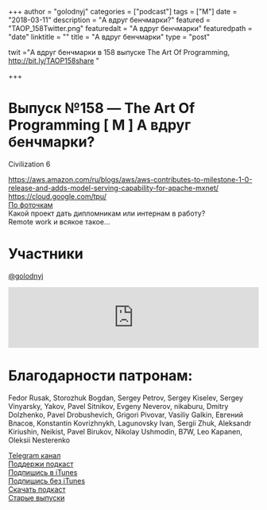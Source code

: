 +++
author = "golodnyj"
categories = ["podcast"]
tags = ["M"]
date = "2018-03-11"
description = "А вдруг бенчмарки?"
featured = "TAOP_158Twitter.png"
featuredalt = "А вдруг бенчмарки"
featuredpath = "date"
linktitle = ""
title = "А вдруг бенчмарки"
type = "post"

twit ="А вдруг бенчмарки в 158 выпуске The Art Of Programming, http://bit.ly/TAOP158share "

+++
# Выпуск №158 — The Art Of Programming [ M ] А вдруг бенчмарки?

Civilization 6  
   
https://aws.amazon.com/ru/blogs/aws/aws-contributes-to-milestone-1-0-release-and-adds-model-serving-capability-for-apache-mxnet/   
https://cloud.google.com/tpu/   
[По фоточкам](https://www.nextplatform.com/2017/05/22/hood-googles-tpu2-machine-learning-clusters/)   
Какой проект дать дипломникам или интернам в работу?  
Remote work и всякое такое...  

# Участники
[@golodnyj](https://twitter.com/golodnyj/)  

<iframe title="Выпуск №158 — The Art Of Programming [ M ] А вдруг бенчмарки?" src="https://www.podbean.com/media/player/fkys3-8cfcd8?from=usersite&skin=1&share=1&fonts=Helvetica&auto=0&download=1&version=1" height="122" width="100%" style="border: none;" scrolling="no" data-name="pb-iframe-player"></iframe>

# Благодарности патронам: 
Fedor Rusak, Storozhuk Bogdan, Sergey Petrov, Sergey Kiselev, Sergey Vinyarsky, Yakov, Pavel Sitnikov, Evgeny Neverov, nikaburu, Dmitry Dolzhenko, Pavel Drobushevich, Grigori Pivovar, Vasiliy Galkin, Евгений Власов, Konstantin Kovrizhnykh, Lagunovsky Ivan, Sergii Zhuk, Aleksandr Kiriushin, Neikist, Pavel Birukov, Nikolay Ushmodin, B7W, Leo Kapanen, Oleksii Nesterenko

[Telegram канал](http://bit.ly/taoplive)  
[Поддержи подкаст](http://bit.ly/TAOPpatron)  
[Подпишись в iTunes](http://bit.ly/TAOPiTunes)  
[Подпишись без iTunes](http://bit.ly/TAOPrss)   
[Скачать подкаст](http://bit.ly/TAOP158mp3)  
[Старые выпуски](http://bit.ly/oldtaop)